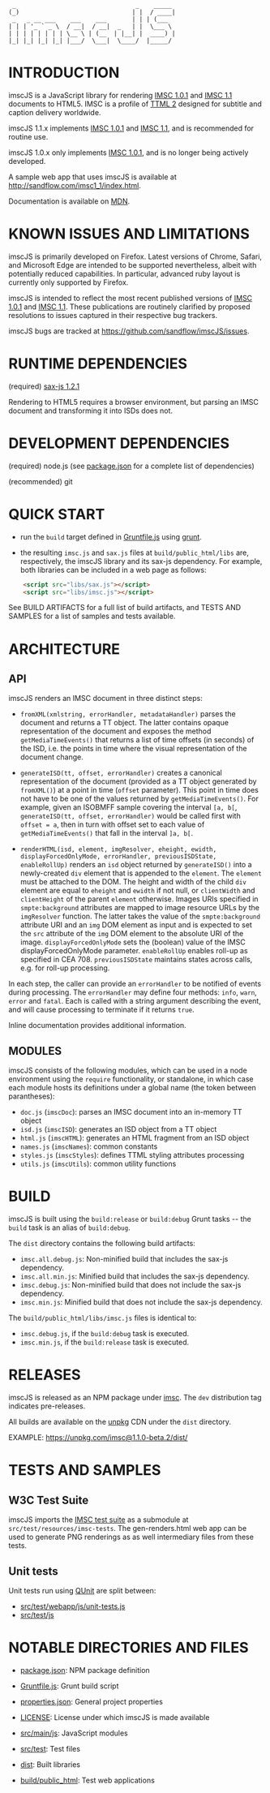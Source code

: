      _                                 _    _____ 
    (_)                               | |  / ____|
     _   _ __ ___    ___    ___       | | | (___  
    | | | '_ ` _ \  / __|  / __|  _   | |  \___ \ 
    | | | | | | | | \__ \ | (__  | |__| |  ____) |
    |_| |_| |_| |_| |___/  \___|  \____/  |_____/ 
                                                  
                                  
                                  
INTRODUCTION
============

imscJS is a JavaScript library for rendering [IMSC 1.0.1](https://www.w3.org/TR/ttml-imsc1.0.1/) and [IMSC 1.1](https://www.w3.org/TR/ttml-imsc1.1/) documents to HTML5. IMSC is a profile of [TTML 2](https://www.w3.org/TR/ttml2/) designed for subtitle and caption delivery worldwide.

imscJS 1.1.x implements [IMSC 1.0.1](https://www.w3.org/TR/ttml-imsc1.0.1/) and [IMSC 1.1](https://www.w3.org/TR/ttml-imsc1.1/), and is recommended for routine use.

imscJS 1.0.x only implements [IMSC 1.0.1](https://www.w3.org/TR/ttml-imsc1.0.1/), and is no longer being actively developed.

A sample web app that uses imscJS is available at http://sandflow.com/imsc1_1/index.html.

Documentation is available on [MDN](https://developer.mozilla.org/en-US/docs/Related/IMSC).



KNOWN ISSUES AND LIMITATIONS
============================

imscJS is primarily developed on Firefox. Latest versions of Chrome, Safari, and Microsoft Edge are intended to be supported nevertheless, albeit with potentially reduced capabilities. In particular, advanced ruby layout is currently only supported by Firefox.

imscJS is intended to reflect the most recent published versions of [IMSC 1.0.1](https://www.w3.org/TR/ttml-imsc1.0.1/) and [IMSC 1.1](https://www.w3.org/TR/ttml-imsc1.1/). These publications are routinely clarified by proposed resolutions to issues captured in their respective bug trackers.

imscJS bugs are tracked at https://github.com/sandflow/imscJS/issues.



RUNTIME DEPENDENCIES
====================

(required) [sax-js 1.2.1](https://www.npmjs.com/package/sax)

Rendering to HTML5 requires a browser environment, but parsing an IMSC document and transforming it into ISDs does not.



DEVELOPMENT DEPENDENCIES
========================

(required) node.js (see [package.json](package.json) for a complete list of dependencies)

(recommended) git



QUICK START
===========

* run the `build` target defined in [Gruntfile.js](Gruntfile.js) using [grunt](http://gruntjs.com/).

* the resulting `imsc.js` and `sax.js` files at `build/public_html/libs` are, respectively, the imscJS library and its sax-js dependency. For example, both libraries can be included in a web page as follows:

```html
    <script src="libs/sax.js"></script>
    <script src="libs/imsc.js"></script>
```

See BUILD ARTIFACTS for a full list of build artifacts, and TESTS AND SAMPLES for a list of samples and tests available.



ARCHITECTURE
============

API
---

imscJS renders an IMSC document in three distinct steps:

* `fromXML(xmlstring, errorHandler, metadataHandler)` parses the document and returns a TT object. The latter contains opaque representation of the document and exposes the method `getMediaTimeEvents()` that returns a list of time offsets (in seconds) of the ISD, i.e. the points in time where the visual representation of the document change.

* `generateISD(tt, offset, errorHandler)` creates a canonical representation of the document (provided as a TT object generated by `fromXML()`) at a point in time (`offset` parameter). This point in time does not have to be one of the values returned by `getMediaTimeEvents()`. For example, given an ISOBMFF sample covering the interval `[a, b[`, `generateISD(tt, offset, errorHandler)` would be called first with `offset = a`, then in turn with offset set to each value of `getMediaTimeEvents()` that fall in the interval `]a, b[`.

* `renderHTML(isd, element, imgResolver, eheight, ewidth, displayForcedOnlyMode, errorHandler, previousISDState, enableRollUp)` renders an `isd` object returned by `generateISD()` into a newly-created `div` element that is appended to the `element`. The `element` must be attached to the DOM. The height and width of the child `div` element are equal to `eheight` and `ewidth` if not null, or `clientWidth` and `clientHeight` of the parent `element` otherwise. Images URIs specified in `smpte:background` attributes are mapped to image resource URLs by the `imgResolver` function. The latter takes the value of the `smpte:background` attribute URI and an `img` DOM element as input and is expected to set the `src` attribute of the `img` DOM element to the absolute URI of the image. `displayForcedOnlyMode` sets the (boolean) value of the IMSC displayForcedOnlyMode parameter. `enableRollUp` enables roll-up as specified in CEA 708. `previousISDState` maintains states across calls, e.g. for roll-up processing.

In each step, the caller can provide an `errorHandler` to be notified of events during processing. The `errorHandler` may define four methods: `info`, `warn`, `error` and `fatal`. Each is called with a string argument describing the event, and will cause processing to terminate if it returns `true`.

Inline documentation provides additional information.


MODULES
-------

imscJS consists of the following modules, which can be used in a node 
environment using the `require` functionality, or standalone, in which case each module hosts its 
definitions under a global name (the token between parantheses):

* `doc.js` (`imscDoc`): parses an IMSC document into an in-memory TT object
* `isd.js` (`imscISD`): generates an ISD object from a TT object
* `html.js` (`imscHTML`): generates an HTML fragment from an ISD object
* `names.js` (`imscNames`): common constants
* `styles.js` (`imscStyles`): defines TTML styling attributes processing
* `utils.js` (`imscUtils`): common utility functions



BUILD
=====

imscJS is built using the `build:release` or `build:debug` Grunt tasks -- the `build` task is an alias of `build:debug`.

The `dist` directory contains the following build artifacts:
* `imsc.all.debug.js`: Non-minified build that includes the sax-js dependency.
* `imsc.all.min.js`: Minified build that includes the sax-js dependency.
* `imsc.debug.js`: Non-minified build that does not include the sax-js dependency.
* `imsc.min.js`: Minified build that does not include the sax-js dependency.

The `build/public_html/libs/imsc.js` files is identical to:
* `imsc.debug.js`, if the `build:debug` task is executed.
* `imsc.min.js`, if the `build:release` task is executed.



RELEASES
========

imscJS is released as an NPM package under [imsc](https://www.npmjs.com/package/imsc). The `dev` distribution tag indicates pre-releases.

All builds are available on the [unpkg](https://unpkg.com/) CDN under the `dist` directory.

EXAMPLE: https://unpkg.com/imsc@1.1.0-beta.2/dist/



TESTS AND SAMPLES
=================


W3C Test Suite
--------------

imscJS imports the [IMSC test suite](https://github.com/w3c/imsc-tests) as a submodule at `src/test/resources/imsc-tests`. The gen-renders.html web app can be used to generate PNG renderings as as well intermediary files from these tests.


Unit tests
----------

Unit tests run using [QUnit](https://qunitjs.com/) are split between:

* [src/test/webapp/js/unit-tests.js](src/test/webapp/js/unit-tests.js)
* [src/test/js](src/test/js)


NOTABLE DIRECTORIES AND FILES
=============================

* [package.json](package.json): NPM package definition

* [Gruntfile.js](Gruntfile.js): Grunt build script

* [properties.json](properties.json): General project properties

* [LICENSE](LICENSE): License under which imscJS is made available

* [src/main/js](src/main/js): JavaScript modules

* [src/test](src/test): Test files

* [dist](dist): Built libraries

* [build/public_html](uild/public_html): Test web applications
